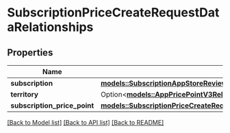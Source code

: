 # SubscriptionPriceCreateRequestDataRelationships

## Properties

Name | Type | Description | Notes
------------ | ------------- | ------------- | -------------
**subscription** | [**models::SubscriptionAppStoreReviewScreenshotCreateRequestDataRelationshipsSubscription**](SubscriptionAppStoreReviewScreenshotCreateRequest_data_relationships_subscription.md) |  | 
**territory** | Option<[**models::AppPricePointV3RelationshipsTerritory**](AppPricePointV3_relationships_territory.md)> |  | [optional]
**subscription_price_point** | [**models::SubscriptionPriceCreateRequestDataRelationshipsSubscriptionPricePoint**](SubscriptionPriceCreateRequest_data_relationships_subscriptionPricePoint.md) |  | 

[[Back to Model list]](../README.md#documentation-for-models) [[Back to API list]](../README.md#documentation-for-api-endpoints) [[Back to README]](../README.md)


